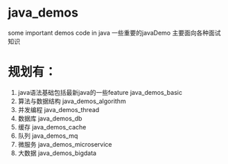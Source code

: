 # java_demos
some important  demos code in java
一些重要的javaDemo 主要面向各种面试知识
# 规划有：
1. java语法基础包括最新java的一些feature java_demos_basic
2. 算法与数据结构 java_demos_algorithm
3. 并发编程 java_demos_thread
4. 数据库 java_demos_db
5. 缓存 java_demos_cache
6. 队列 java_demos_mq
7. 微服务 java_demos_microservice
8. 大数据 java_demos_bigdata
 
